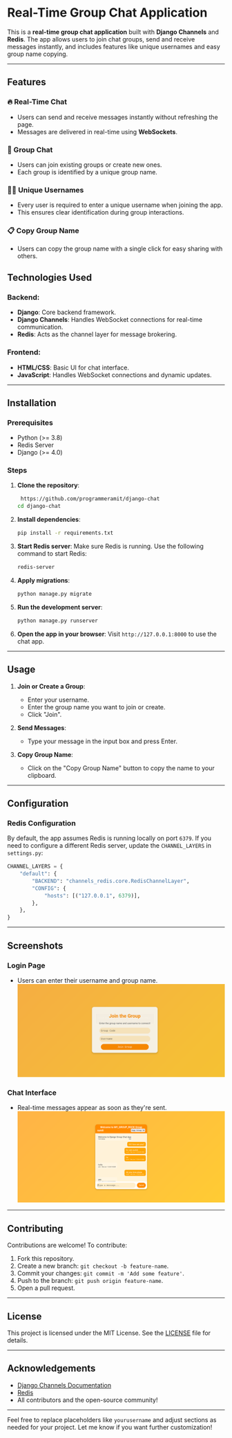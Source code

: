 

# **Real-Time Group Chat Application**

This is a **real-time group chat application** built with **Django Channels** and **Redis**. The app allows users to join chat groups, send and receive messages instantly, and includes features like unique usernames and easy group name copying.

---

## **Features**

### 🔥 Real-Time Chat
- Users can send and receive messages instantly without refreshing the page.
- Messages are delivered in real-time using **WebSockets**.

### 👥 Group Chat
- Users can join existing groups or create new ones.
- Each group is identified by a unique group name.

### 🧑‍💻 Unique Usernames
- Every user is required to enter a unique username when joining the app.
- This ensures clear identification during group interactions.

### 📋 Copy Group Name
- Users can copy the group name with a single click for easy sharing with others.



## **Technologies Used**

### Backend:
- **Django**: Core backend framework.
- **Django Channels**: Handles WebSocket connections for real-time communication.
- **Redis**: Acts as the channel layer for message brokering.

### Frontend:
- **HTML/CSS**: Basic UI for chat interface.
- **JavaScript**: Handles WebSocket connections and dynamic updates.

---

## **Installation**

### Prerequisites
- Python (>= 3.8)
- Redis Server
- Django (>= 4.0)

### Steps
1. **Clone the repository**:
   ```bash
    https://github.com/programmeramit/django-chat
   cd django-chat
   ```

2. **Install dependencies**:
   ```bash
   pip install -r requirements.txt
   ```

3. **Start Redis server**:
   Make sure Redis is running. Use the following command to start Redis:
   ```bash
   redis-server
   ```

4. **Apply migrations**:
   ```bash
   python manage.py migrate
   ```

5. **Run the development server**:
   ```bash
   python manage.py runserver
   ```

6. **Open the app in your browser**:
   Visit `http://127.0.0.1:8000` to use the chat app.

---

## **Usage**

1. **Join or Create a Group**:
   - Enter your username.
   - Enter the group name you want to join or create.
   - Click "Join".

2. **Send Messages**:
   - Type your message in the input box and press Enter.

3. **Copy Group Name**:
   - Click on the "Copy Group Name" button to copy the name to your clipboard.

---

## **Configuration**

### Redis Configuration
By default, the app assumes Redis is running locally on port `6379`. If you need to configure a different Redis server, update the `CHANNEL_LAYERS` in `settings.py`:

```python
CHANNEL_LAYERS = {
    "default": {
        "BACKEND": "channels_redis.core.RedisChannelLayer",
        "CONFIG": {
            "hosts": [("127.0.0.1", 6379)],
        },
    },
}
```

---

## **Screenshots**

### **Login Page**
- Users can enter their username and group name.
![Screenshot_1](scr1.png)

### **Chat Interface**
- Real-time messages appear as soon as they're sent.
![Screenshot_1](scr2.png)

---

## **Contributing**

Contributions are welcome! To contribute:
1. Fork this repository.
2. Create a new branch: `git checkout -b feature-name`.
3. Commit your changes: `git commit -m 'Add some feature'`.
4. Push to the branch: `git push origin feature-name`.
5. Open a pull request.

---

## **License**

This project is licensed under the MIT License. See the [LICENSE](LICENSE) file for details.

---

## **Acknowledgements**

- [Django Channels Documentation](https://channels.readthedocs.io/en/stable/)
- [Redis](https://redis.io/)
- All contributors and the open-source community!

---

Feel free to replace placeholders like `yourusername` and adjust sections as needed for your project. Let me know if you want further customization!
